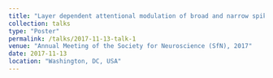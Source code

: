 ```yaml
---
title: "Layer dependent attentional modulation of broad and narrow spiking cells in primate V1"
collection: talks
type: "Poster"
permalink: /talks/2017-11-13-talk-1
venue: "Annual Meeting of the Society for Neuroscience (SfN), 2017"
date: 2017-11-13
location: "Washington, DC, USA"
---
```


